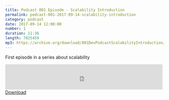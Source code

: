 ```yaml
---
title: Podcast 001 Episode - Scalability Introduction
permalink: podcast-001-2017-09-14-scalability-introduction
category: podcast
date: 2017-09-14 12:00:00
number: 1
duration: 11:36
length: 7025459
mp3: https://archive.org/download/001DevPodcastScalabilityIntroduction/001-dev-podcast-Scalability-Introduction.mp3
---
```


First episode in a series about scalability

<iframe src="https://archive.org/download/001DevPodcastScalabilityIntroduction/001-dev-podcast-Scalability-Introduction.mp3" width="500" height="80" frameborder="0" webkitallowfullscreen="true" mozallowfullscreen="true" allowfullscreen></iframe>
<a href="https://archive.org/download/001DevPodcastScalabilityIntroduction/001-dev-podcast-Scalability-Introduction.mp3">Download</a>